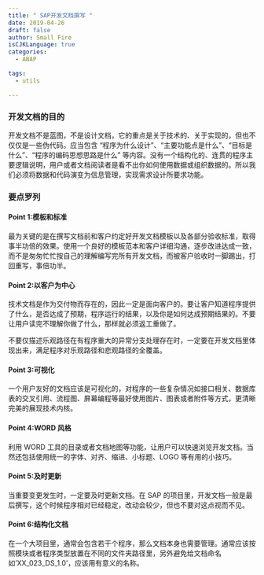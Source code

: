 ```yaml
---
title: " SAP开发文档撰写 "
date: 2019-04-26
draft: false
author: Small Fire
isCJKLanguage: true
categories: 
  - ABAP

tags: 
  - utils

---
```


### 开发文档的目的

开发文档不是蓝图，不是设计文档，它的重点是关于技术的、关于实现的，但也不仅仅是一些伪代码。应当包含 “程序为什么设计”、“主要功能点是什么”、“目标是什么”、“程序的编码思想思路是什么” 等内容。没有一个结构化的、连贯的程序主要逻辑说明，用户或者文档阅读者是看不出你如何使用数据或组织数据的。所以我们必须将数据和代码演变为信息管理，实现需求设计所要求功能。

### 要点罗列

#### Point 1:模板和标准

最为关键的是在撰写文档前和客户约定好开发文档模板以及各部分验收标准，取得事半功倍的效果。使用一个良好的模板范本和客户详细沟通，逐步改进达成一致，而不是匆匆忙忙按自己的理解编写完所有开发文档，而被客户验收时一脚踢出，打回重写，事倍功半。

#### Point 2:以客户为中心

技术文档是作为交付物而存在的，因此一定是面向客户的。要让客户知道程序提供了什么，是否达成了预期，程序运行的结果，以及你是如何达成预期结果的。不要让用户读完不理解你做了什么，那样就必须返工重做了。

不要仅描述乐观路径在有程序重大的异常分支处理存在时，一定要在开发文档里体现出来，满足程序对乐观路径和悲观路径的全覆盖。

#### Point 3:可视化

一个用户友好的文档应该是可视化的，对程序的一些复杂情况如接口相关、数据库表的交叉引用、流程图、屏幕编程等最好使用图片、图表或者附件等方式，更清晰完美的展现技术内核。

#### Point 4:WORD 风格 

利用 WORD 工具的目录或者文档地图等功能，让用户可以快速浏览开发文档。当然还包括使用统一的字体、对齐、缩进、小标题、LOGO 等有用的小技巧。

#### Point 5:及时更新

当重要变更发生时，一定要及时更新文档。在 SAP 的项目里，开发文档一般是最后撰写，这个时候程序相对已经稳定，改动会较少，但也不要对这点视而不见。

#### Point 6:结构化文档

在一个大项目里，通常会包含若干个程序，那么文档本身也需要管理。通常应该按照模块或者程序类型放置在不同的文件夹路径里，另外避免给文档命名如’XX_023_DS_1.0’，应该用有意义的名称。